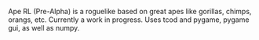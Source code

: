                                       

Ape RL (Pre-Alpha) is a roguelike based on great apes like gorillas, chimps, orangs, etc.
Currently a work in progress.
Uses tcod and pygame, pygame gui, as well as numpy.
